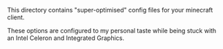 This directory contains "super-optimised" config files for your minecraft client.

These options are configured to my personal taste while being stuck with an Intel Celeron and Integrated Graphics.
